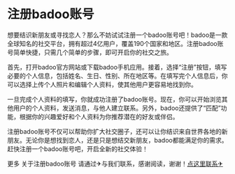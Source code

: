 # 注册badoo账号

想要结识新朋友或寻找恋人？那么不妨试试注册一个badoo账号吧！badoo是一款全球知名的社交平台，拥有超过4亿用户，覆盖190个国家和地区。注册badoo账号简单快捷，只需几个简单的步骤，即可开启你的社交之旅。

首先，打开badoo官方网站或下载badoo手机应用。接着，选择“注册”按钮，填写必要的个人信息，包括姓名、生日、性别、所在地区等。在填写完个人信息后，你可以选择上传个人照片和编辑个人资料，使其他用户更容易地找到你。

一旦完成个人资料的填写，你就成功注册了badoo账号。现在，你可以开始浏览其他用户的个人资料，发送消息，与他人建立联系。另外，badoo还提供了“匹配”功能，根据你的兴趣爱好和个人资料为你推荐潜在的好友或伴侣。

注册badoo账号不仅可以帮助你扩大社交圈子，还可以让你结识来自世界各地的新朋友。无论你是想找到恋人，还是只是想结交新朋友，badoo都能满足你的需求。赶快注册一个badoo账号吧，开启全新的社交体验！

更多 关于注册badoo账号 请通过✈与我们联系，感谢阅读，谢谢！[点这里联系✈](https://a.k02.cc)